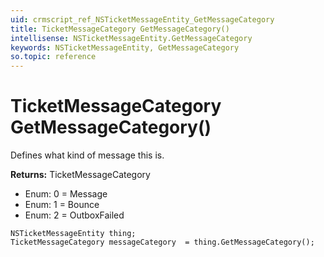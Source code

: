 ```yaml
---
uid: crmscript_ref_NSTicketMessageEntity_GetMessageCategory
title: TicketMessageCategory GetMessageCategory()
intellisense: NSTicketMessageEntity.GetMessageCategory
keywords: NSTicketMessageEntity, GetMessageCategory
so.topic: reference
---
```


# TicketMessageCategory GetMessageCategory()

Defines what kind of message this is.

**Returns:** TicketMessageCategory

* Enum: 0 = Message 
* Enum: 1 = Bounce 
* Enum: 2 = OutboxFailed 

```crmscript
NSTicketMessageEntity thing;
TicketMessageCategory messageCategory  = thing.GetMessageCategory();
```

